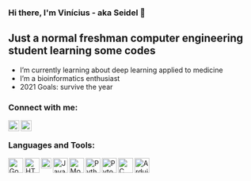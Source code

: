 ### Hi there, I'm Vinícius - aka Seidel 👋


## Just a normal freshman computer engineering student learning some codes

- I’m currently learning about deep learning applied to medicine
- I’m a bioinformatics enthusiast
- 2021 Goals: survive the year


### Connect with me:

[<img align="left" alt="codeSTACKr | LinkedIn" width="22px" src="https://cdn.jsdelivr.net/npm/simple-icons@v3/icons/linkedin.svg" />][linkedin]
[<img align="left" alt="codeSTACKr | Instagram" width="22px" src="https://cdn.jsdelivr.net/npm/simple-icons@v3/icons/instagram.svg" />][instagram]

<br />

### Languages and Tools:

<img align="left" alt="Google Colab" height="30px" src="https://img.shields.io/badge/Colab-F9AB00?style=for-the-badge&logo=googlecolab&color=525252" />
<img align="left" alt="HTML5" height="30px" src="https://img.shields.io/badge/HTML5-E34F26?style=for-the-badge&logo=html5&logoColor=white" />
<img align="left" alt="CSS3" height="21px" src="https://img.shields.io/badge/CSS3-1572B6?style=for-the-badge&logo=css3&logoColor=white" />
<img align="left" alt="JavaScript" height="30px" src="https://img.shields.io/badge/JavaScript-F7DF1E?style=for-the-badge&logo=javascript&logoColor=black" />


<img align="left" alt="MongoDB" height="30px" src="https://img.shields.io/badge/MongoDB-4EA94B?style=for-the-badge&logo=mongodb&logoColor=white" />
<img align="left" alt="Python" height="30px" src="https://img.shields.io/badge/Python-3776AB?style=for-the-badge&logo=python&logoColor=white" />
<img align="left" alt="Pytorch" height="30px" src="https://img.shields.io/badge/PyTorch-EE4C2C?style=for-the-badge&logo=PyTorch&logoColor=white" />
<img align="left" alt="C" height="30px" src="https://img.shields.io/badge/C-00599C?style=for-the-badge&logo=c&logoColor=white" />
<img align="left" alt="Arduino" height="30px" src="https://img.shields.io/badge/Arduino-00979D?style=for-the-badge&logo=Arduino&logoColor=white" />



<br />
<br />


[instagram]: https://www.instagram.com/vinicius.seidel/?hl=en
[linkedin]: https://www.linkedin.com/in/vin%C3%ADcius-seidel-aa9b0920a/
